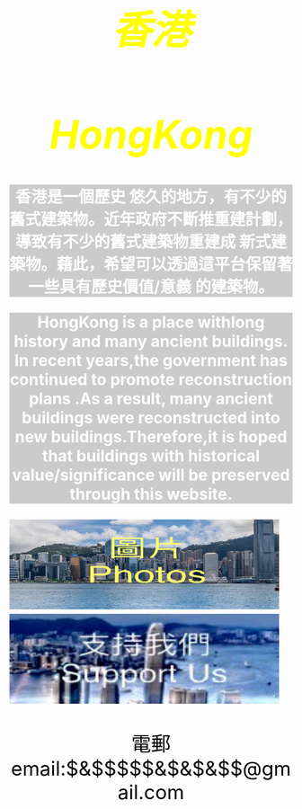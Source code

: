 <style>
body {
  background-image: url('429EA0F6-F280-4D32-8A09-2B69D351C8CC.jpeg');
  background-repeat: no-repeat;
  background-attachment: fixed; 
  background-size: 100% 100%;
}
</style>

<html>
<head>
<style>
body1 {
text-align: center;
font-size: 35px;
}
</style>
</head>
<body1>
<I><h1 style="color:yellow ;">香港</h1></I>
<I><h1 style="color:yellow ;">HongKong</h1></I>
</body1>

<style>
body2 {
text-align: center;
font-size: 28px;
color:white  ;
}
</style>
<body2>
<b><p style="background-color:rgba(0, 0, 0, 0.2);">香港是一個歷史
悠久的地方，有不少的舊式建築物。近年政府不斷推重建計劃，導致有不少的舊式建築物重建成
新式建築物。藉此，希望可以透過這平台保留著一些具有歷史價值/意義
的建築物。</p></b>
<b><p style="background-color:rgba(0, 0, 0, 0.2);">HongKong 
is a place withlong history and many ancient buildings. 
In recent years,the government has continued to promote 
reconstruction plans .As a result, many ancient buildings were 
reconstructed into new buildings.Therefore,it is hoped that buildings with 
historical value/significance will be preserved through this 
website.</p></b>
</body2>

<style>
body3{
text-align: center;
image-align: center;
font-size:35px;  
}
</style>
<body3>
<a href="https://h981-h.github.io/HongKongPhoto/ ">
<img src="D56A50D0-E5F1-4690-8EE9-6E1AF1352ED7.jpeg
"  style="width:480px;height:160px;">
</a>

<a href="https://www.google.com.hk/ ">
<img src="3889B336-278B-4981-A194-E99EF2B1AD5F.jpeg
"  style="width:480px;height:160px;">
</a>

<p style="color:black;"> 電郵email:$&$$$$$&$&$&$$@gmail.com </p>
</body3>
</html>

